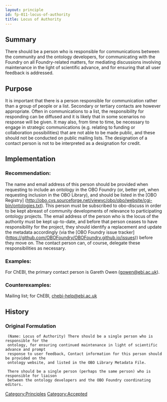 ```yaml
---
layout: principle
id: fp-011-locus-of-authority
title: Locus of Authority
---
```


## Summary
There should be a person who is responsible for communications between the 
community and the ontology developers, for communicating with the Foundry on all 
Foundry-related matters, for mediating discussions involving maintenance in the 
light of scientific advance, and for ensuring that all user feedback is addressed.

## Purpose
It is important that there is a person responsible for communication rather than a group of people or a list. Secondary or tertiary contacts are however appropriate. Often in communications to a list, the responsibility for responding can be diffused and it is likely that in some scenarios no response will be given. It may also, from time to time, be necessary to engage in strategic communications (e.g. relating to funding or collaboration possibilities) that are not able to be made public, and these should not be conducted on public mailing lists. The designation of a contact person is not to be interpreted as a designation for credit.

## Implementation
    
### Recommendation: 
The name and email address of this person should be provided when requesting to include 
an ontology in the OBO Foundry (or, better yet, when requesting inclusion in the OBO 
Library), and should be listed in the [OBO Registry] 
(http://obo.cvs.sourceforge.net/viewvc/obo/obo/website/cgi-bin/ontologies.txt). 
This person must be subscribed to 
obo-discuss in order to be kept abreast of community developments of relevance to 
participating ontology projects. The email address of the person who is the locus of the 
authority must be kept up-to-date, and before that person ceases to have responsibility 
for the project, they should identify a replacement and update the metadata accordingly 
(via the [OBO Foundry issue tracker] (https://github.com/OBOFoundry/OBOFoundry.github.io/issues)) before they move on. The contact person can, of course, delegate 
these responsibilities as necessary.

### Examples: 
For ChEBI, the primary contact person is Gareth Owen (gowen@ebi.ac.uk). 

### Counterexamples: 
Mailing list; for ChEBI, chebi-help@ebi.ac.uk

## History

### Original Formulation

```
 (Name: Locus of Authority) There should be a single person who is responsible for the 
 ontology, for ensuring continued maintenance in light of scientific advance and prompt 
 response to user feedback, Contact information for this person should be provided on the 
 ontology website, and listed in the OBO Library Metadata File.
 
 There should be a single person (perhaps the same person) who is responsible for liaison 
 between the ontology developers and the OBO Foundry coordinating editors. 

```

<Category:Principles> <Category:Accepted>
